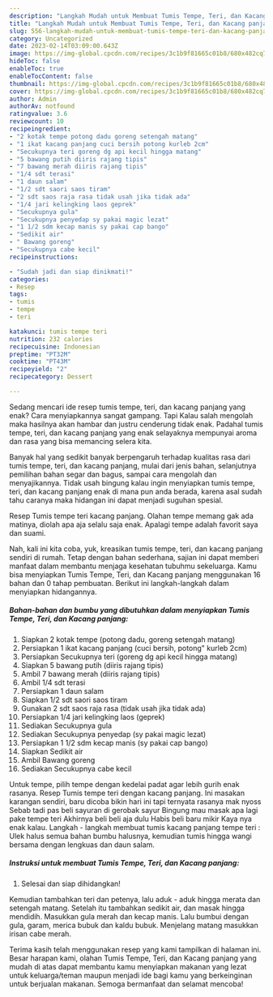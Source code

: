 ```yaml
---
description: "Langkah Mudah untuk Membuat Tumis Tempe, Teri, dan Kacang panjang, Bikin Ngiler"
title: "Langkah Mudah untuk Membuat Tumis Tempe, Teri, dan Kacang panjang, Bikin Ngiler"
slug: 556-langkah-mudah-untuk-membuat-tumis-tempe-teri-dan-kacang-panjang-bikin-ngiler
category: Uncategorized
date: 2023-02-14T03:09:00.643Z
image: https://img-global.cpcdn.com/recipes/3c1b9f81665c01b8/680x482cq70/tumis-tempe-teri-dan-kacang-panjang-foto-resep-utama.jpg
hideToc: false
enableToc: true
enableTocContent: false
thumbnail: https://img-global.cpcdn.com/recipes/3c1b9f81665c01b8/680x482cq70/tumis-tempe-teri-dan-kacang-panjang-foto-resep-utama.jpg
cover: https://img-global.cpcdn.com/recipes/3c1b9f81665c01b8/680x482cq70/tumis-tempe-teri-dan-kacang-panjang-foto-resep-utama.jpg
author: Admin
authorAv: notfound
ratingvalue: 3.6
reviewcount: 10
recipeingredient:
- "2 kotak tempe potong dadu goreng setengah matang"
- "1 ikat kacang panjang cuci bersih potong kurleb 2cm"
- "Secukupnya teri goreng dg api kecil hingga matang"
- "5 bawang putih diiris rajang tipis"
- "7 bawang merah diiris rajang tipis"
- "1/4 sdt terasi"
- "1 daun salam"
- "1/2 sdt saori saos tiram"
- "2 sdt saos raja rasa tidak usah jika tidak ada"
- "1/4 jari kelingking laos geprek"
- "Secukupnya gula"
- "Secukupnya penyedap sy pakai magic lezat"
- "1 1/2 sdm kecap manis sy pakai cap bango"
- "Sedikit air"
- " Bawang goreng"
- "Secukupnya cabe kecil"
recipeinstructions:

- "Sudah jadi dan siap dinikmati!"
categories:
- Resep
tags:
- tumis
- tempe
- teri

katakunci: tumis tempe teri 
nutrition: 232 calories
recipecuisine: Indonesian
preptime: "PT32M"
cooktime: "PT43M"
recipeyield: "2"
recipecategory: Dessert

---
```



Sedang mencari ide resep tumis tempe, teri, dan kacang panjang yang enak? Cara menyiapkannya sangat gampang. Tapi Kalau salah mengolah maka hasilnya akan hambar dan justru cenderung tidak enak. Padahal tumis tempe, teri, dan kacang panjang yang enak selayaknya mempunyai aroma dan rasa yang bisa memancing selera kita.


Banyak hal yang sedikit banyak berpengaruh terhadap kualitas rasa dari tumis tempe, teri, dan kacang panjang, mulai dari jenis bahan, selanjutnya pemilihan bahan segar dan bagus, sampai cara mengolah dan menyajikannya. Tidak usah bingung kalau ingin menyiapkan tumis tempe, teri, dan kacang panjang enak di mana pun anda berada, karena asal sudah tahu caranya maka hidangan ini dapat menjadi suguhan spesial.

Resep Tumis tempe teri kacang panjang. Olahan tempe memang gak ada matinya, diolah apa aja selalu saja enak. Apalagi tempe adalah favorit saya dan suami.


Nah, kali ini kita coba, yuk, kreasikan tumis tempe, teri, dan kacang panjang sendiri di rumah. Tetap dengan bahan sederhana, sajian ini dapat memberi manfaat dalam membantu menjaga kesehatan tubuhmu sekeluarga. Kamu bisa menyiapkan Tumis Tempe, Teri, dan Kacang panjang menggunakan 16 bahan dan 0 tahap pembuatan. Berikut ini langkah-langkah dalam menyiapkan hidangannya.

<!--inarticleads1-->

##### Bahan-bahan dan bumbu yang dibutuhkan dalam menyiapkan Tumis Tempe, Teri, dan Kacang panjang:

1. Siapkan 2 kotak tempe (potong dadu, goreng setengah matang)
1. Persiapkan 1 ikat kacang panjang (cuci bersih, potong&#34; kurleb 2cm)
1. Persiapkan Secukupnya teri (goreng dg api kecil hingga matang)
1. Siapkan 5 bawang putih (diiris rajang tipis)
1. Ambil 7 bawang merah (diiris rajang tipis)
1. Ambil 1/4 sdt terasi
1. Persiapkan 1 daun salam
1. Siapkan 1/2 sdt saori saos tiram
1. Gunakan 2 sdt saos raja rasa (tidak usah jika tidak ada)
1. Persiapkan 1/4 jari kelingking laos (geprek)
1. Sediakan Secukupnya gula
1. Sediakan Secukupnya penyedap (sy pakai magic lezat)
1. Persiapkan 1 1/2 sdm kecap manis (sy pakai cap bango)
1. Siapkan Sedikit air
1. Ambil  Bawang goreng
1. Sediakan Secukupnya cabe kecil


Untuk tempe, pilih tempe dengan kedelai padat agar lebih gurih enak rasanya. Resep Tumis tempe teri dengan kacang panjang. Ini masakan karangan sendiri, baru dicoba bikin hari ini tapi ternyata rasanya mak nyoss Sebab tadi pas beli sayuran di gerobak sayur Bingung mau masak apa lagi pake tempe teri Akhirnya beli beli aja dulu Habis beli baru mikir Kaya nya enak kalau. Langkah - langkah membuat tumis kacang panjang tempe teri : Ulek halus semua bahan bumbu halusnya, kemudian tumis hingga wangi bersama dengan lengkuas dan daun salam. 

<!--inarticleads2-->

##### Instruksi untuk membuat Tumis Tempe, Teri, dan Kacang panjang:


1. Selesai dan siap dihidangkan!

Kemudian tambahkan teri dan petenya, lalu aduk - aduk hingga merata dan setengah matang. Setelah itu tambahkan sedikit air, dan masak hingga mendidih. Masukkan gula merah dan kecap manis. Lalu bumbui dengan gula, garam, merica bubuk dan kaldu bubuk. Menjelang matang masukkan irisan cabe merah. 

Terima kasih telah menggunakan resep yang kami tampilkan di halaman ini. Besar harapan kami, olahan Tumis Tempe, Teri, dan Kacang panjang yang mudah di atas dapat membantu kamu menyiapkan makanan yang lezat untuk keluarga/teman maupun menjadi ide bagi kamu yang berkeinginan untuk berjualan makanan. Semoga bermanfaat dan selamat mencoba!

